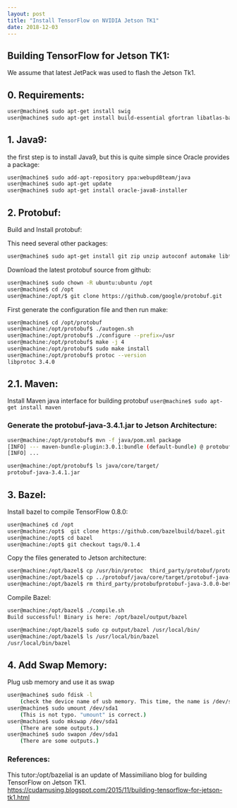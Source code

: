 ```yaml
---
layout: post
title: "Install TensorFlow on NVIDIA Jetson TK1"
date: 2018-12-03
---
```


## Building TensorFlow for Jetson TK1:
We assume that latest JetPack was used to flash the Jetson Tk1.

## 0. Requirements:
```bash
user@machine$ sudo apt-get install swig
user@machine$ sudo apt-get install build-essential gfortran libatlas-base-dev python-pip python-dev
```

## 1. Java9:
the first step is to install Java9, but this is quite simple since Oracle provides a package:
```bash
user@machine$ sudo add-apt-repository ppa:webupd8team/java
user@machine$ sudo apt-get update
user@machine$ sudo apt-get install oracle-java8-installer
```

## 2. Protobuf:
Build and Install protobuf:

This need several other packages:
```bash
user@machine$ sudo apt-get install git zip unzip autoconf automake libtool curl zlib1g-dev
```

Download the latest protobuf source from github:
```bash
user@machine$ sudo chown -R ubuntu:ubuntu /opt
user@machine$ cd /opt
user@machine:/opt/$ git clone https://github.com/google/protobuf.git
```

First generate the configuration file and then run make:
```bash
user@machine$ cd /opt/protobuf
user@machine:/opt/protobuf$ ./autogen.sh
user@machine:/opt/protobuf$ ./configure --prefix=/usr
user@machine:/opt/protobuf$ make -j 4
user@machine:/opt/protobuf$ sudo make install
user@machine:/opt/protobuf$ protoc --version
libprotoc 3.4.0
```

## 2.1. Maven:
Install Maven java interface for building protobuf
```user@machine$ sudo apt-get install maven```

### Generate the protobuf-java-3.4.1.jar to Jetson Architecture:
```bash
user@machine:/opt/protobuf$ mvn -f java/pom.xml package
[INFO] --- maven-bundle-plugin:3.0.1:bundle (default-bundle) @ protobuf-java-util ---
[INFO] ...

user@machine:/opt/protobuf$ ls java/core/target/
protobuf-java-3.4.1.jar
```

## 3. Bazel:
Install bazel to compile TensorFlow 0.8.0:
```bash
user@machine$ cd /opt
user@machine:/opt$  git clone https://github.com/bazelbuild/bazel.git
user@machine:/opt$ cd bazel
user@machine:/opt$ git checkout tags/0.1.4
```

Copy the files generated to Jetson architecture:
```bash
user@machine:/opt/bazel$ cp /usr/bin/protoc  third_party/protobuf/protoc-linux-arm32.exe
user@machine:/opt/bazel$ cp ../protobuf/java/core/target/protobuf-java-3.4.1.jar third_party/protobuf/protobuf-java-3.0.0-beta-1.jar
user@machine:/opt/bazel$ rm third_party/protobufprotobuf-java-3.0.0-beta-1.jar
```

Compile Bazel:
```bash
user@machine:/opt/bazel$ ./compile.sh
Build successful! Binary is here: /opt/bazel/output/bazel

user@machine:/opt/bazel$ sudo cp output/bazel /usr/local/bin/
user@machine:/opt/bazel$ ls /usr/local/bin/bazel
/usr/local/bin/bazel
```

## 4. Add Swap Memory:
Plug usb memory and use it as swap
```bash
user@machine$ sudo fdisk -l
    (check the device name of usb memory. This time, the name is /dev/sda1)  
user@machine$ sudo umount /dev/sda1     
    (This is not typo. "umount" is correct.)  
user@machine$ sudo mkswap /dev/sda1
    (There are some outputs.)
user@machine$ sudo swapon /dev/sda1
    (There are some outputs.)
```


### References:
This tutor:/opt/bazelial is an update of Massimiliano blog for building TensorFlow on Jetson TK1. https://cudamusing.blogspot.com/2015/11/building-tensorflow-for-jetson-tk1.html
